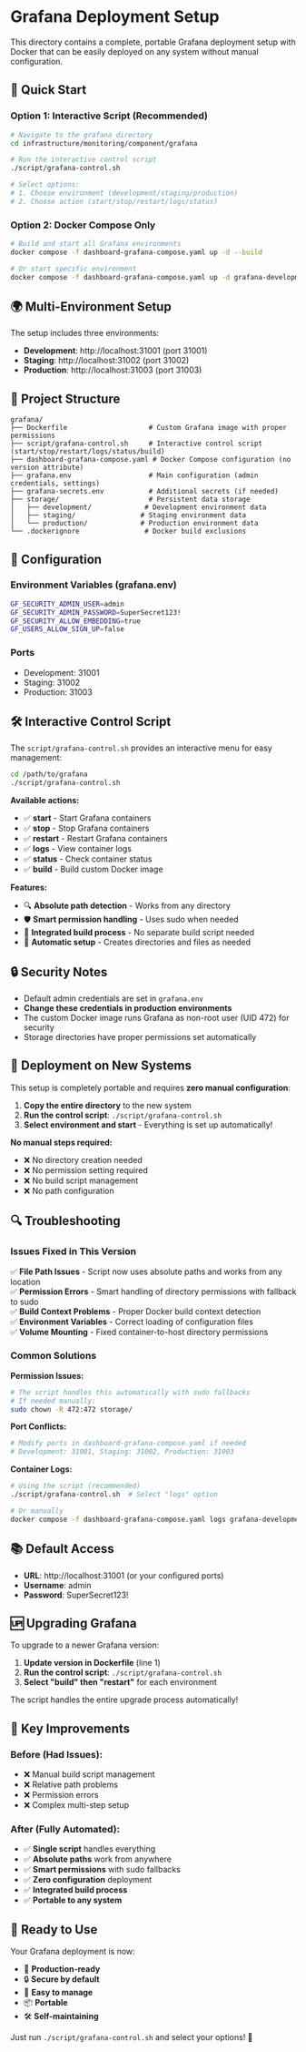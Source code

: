 # Grafana Deployment Setup

This directory contains a complete, portable Grafana deployment setup with Docker that can be easily deployed on any system without manual configuration.

## 🚀 Quick Start

### Option 1: Interactive Script (Recommended)

```bash
# Navigate to the grafana directory
cd infrastructure/monitoring/component/grafana

# Run the interactive control script
./script/grafana-control.sh

# Select options:
# 1. Choose environment (development/staging/production)
# 2. Choose action (start/stop/restart/logs/status)
```

### Option 2: Docker Compose Only

```bash
# Build and start all Grafana environments
docker compose -f dashboard-grafana-compose.yaml up -d --build

# Or start specific environment
docker compose -f dashboard-grafana-compose.yaml up -d grafana-development
```

## 🌍 Multi-Environment Setup

The setup includes three environments:

- **Development**: http://localhost:31001 (port 31001)
- **Staging**: http://localhost:31002 (port 31002)
- **Production**: http://localhost:31003 (port 31003)

## 📁 Project Structure

```
grafana/
├── Dockerfile                    # Custom Grafana image with proper permissions
├── script/grafana-control.sh     # Interactive control script (start/stop/restart/logs/status/build)
├── dashboard-grafana-compose.yaml # Docker Compose configuration (no version attribute)
├── grafana.env                   # Main configuration (admin credentials, settings)
├── grafana-secrets.env           # Additional secrets (if needed)
├── storage/                      # Persistent data storage
│   ├── development/             # Development environment data
│   ├── staging/                # Staging environment data
│   └── production/             # Production environment data
└── .dockerignore                # Docker build exclusions
```

## 🔧 Configuration

### Environment Variables (grafana.env)
```bash
GF_SECURITY_ADMIN_USER=admin
GF_SECURITY_ADMIN_PASSWORD=SuperSecret123!
GF_SECURITY_ALLOW_EMBEDDING=true
GF_USERS_ALLOW_SIGN_UP=false
```

### Ports
- Development: 31001
- Staging: 31002
- Production: 31003

## 🛠️ Interactive Control Script

The `script/grafana-control.sh` provides an interactive menu for easy management:

```bash
cd /path/to/grafana
./script/grafana-control.sh
```

**Available actions:**
- ✅ **start** - Start Grafana containers
- ✅ **stop** - Stop Grafana containers
- ✅ **restart** - Restart Grafana containers
- ✅ **logs** - View container logs
- ✅ **status** - Check container status
- ✅ **build** - Build custom Docker image

**Features:**
- 🔍 **Absolute path detection** - Works from any directory
- 🛡️ **Smart permission handling** - Uses sudo when needed
- 🚀 **Integrated build process** - No separate build script needed
- 📍 **Automatic setup** - Creates directories and files as needed

## 🔒 Security Notes

- Default admin credentials are set in `grafana.env`
- **Change these credentials in production environments**
- The custom Docker image runs Grafana as non-root user (UID 472) for security
- Storage directories have proper permissions set automatically

## 🚀 Deployment on New Systems

This setup is completely portable and requires **zero manual configuration**:

1. **Copy the entire directory** to the new system
2. **Run the control script**: `./script/grafana-control.sh`
3. **Select environment and start** - Everything is set up automatically!

**No manual steps required:**
- ❌ No directory creation needed
- ❌ No permission setting required
- ❌ No build script management
- ❌ No path configuration

## 🔍 Troubleshooting

### Issues Fixed in This Version

✅ **File Path Issues** - Script now uses absolute paths and works from any location  
✅ **Permission Errors** - Smart handling of directory permissions with fallback to sudo  
✅ **Build Context Problems** - Proper Docker build context detection  
✅ **Environment Variables** - Correct loading of configuration files  
✅ **Volume Mounting** - Fixed container-to-host directory permissions  

### Common Solutions

**Permission Issues:**
```bash
# The script handles this automatically with sudo fallbacks
# If needed manually:
sudo chown -R 472:472 storage/
```

**Port Conflicts:**
```bash
# Modify ports in dashboard-grafana-compose.yaml if needed
# Development: 31001, Staging: 31002, Production: 31003
```

**Container Logs:**
```bash
# Using the script (recommended)
./script/grafana-control.sh  # Select "logs" option

# Or manually
docker compose -f dashboard-grafana-compose.yaml logs grafana-development
```

## 📚 Default Access

- **URL**: http://localhost:31001 (or your configured ports)
- **Username**: admin
- **Password**: SuperSecret123!

## 🆙 Upgrading Grafana

To upgrade to a newer Grafana version:

1. **Update version in Dockerfile** (line 1)
2. **Run the control script**: `./script/grafana-control.sh`
3. **Select "build" then "restart"** for each environment

The script handles the entire upgrade process automatically!

## 🎯 Key Improvements

### **Before (Had Issues):**
- ❌ Manual build script management
- ❌ Relative path problems
- ❌ Permission errors
- ❌ Complex multi-step setup

### **After (Fully Automated):**
- ✅ **Single script** handles everything
- ✅ **Absolute paths** work from anywhere
- ✅ **Smart permissions** with sudo fallbacks
- ✅ **Zero configuration** deployment
- ✅ **Integrated build process**
- ✅ **Portable to any system**

## 🚀 Ready to Use

Your Grafana deployment is now:
- 🎯 **Production-ready**
- 🔒 **Secure by default**
- 🚀 **Easy to manage**
- 📦 **Portable**
- 🛠️ **Self-maintaining**

Just run `./script/grafana-control.sh` and select your options! 🎉

